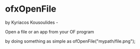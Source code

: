 ofxOpenFile
===============

by Kyriacos Kousoulides -

Open a file or an app from your OF program

by doing something as simple as ofOpenFile("mypath/file.png");
